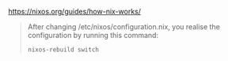 https://nixos.org/guides/how-nix-works/

>After changing /etc/nixos/configuration.nix, you realise the configuration by running this command:
>
>`nixos-rebuild switch`
